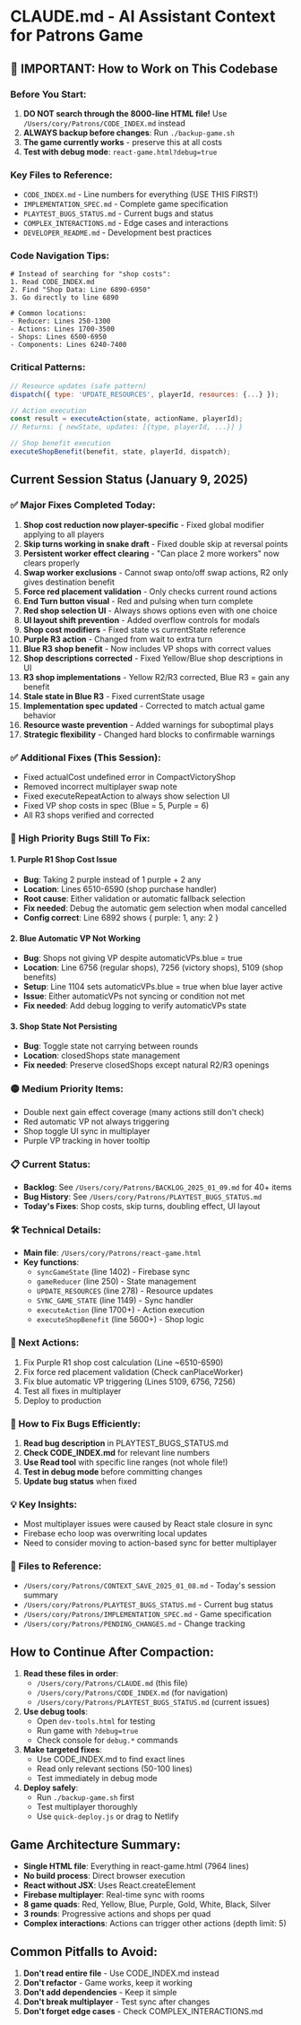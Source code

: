 # CLAUDE.md - AI Assistant Context for Patrons Game

## 🎯 IMPORTANT: How to Work on This Codebase

### Before You Start:
1. **DO NOT search through the 8000-line HTML file!** Use `/Users/cory/Patrons/CODE_INDEX.md` instead
2. **ALWAYS backup before changes**: Run `./backup-game.sh`
3. **The game currently works** - preserve this at all costs
4. **Test with debug mode**: `react-game.html?debug=true`

### Key Files to Reference:
- `CODE_INDEX.md` - Line numbers for everything (USE THIS FIRST!)
- `IMPLEMENTATION_SPEC.md` - Complete game specification
- `PLAYTEST_BUGS_STATUS.md` - Current bugs and status
- `COMPLEX_INTERACTIONS.md` - Edge cases and interactions
- `DEVELOPER_README.md` - Development best practices

### Code Navigation Tips:
```
# Instead of searching for "shop costs":
1. Read CODE_INDEX.md
2. Find "Shop Data: Line 6890-6950"
3. Go directly to line 6890

# Common locations:
- Reducer: Lines 250-1300
- Actions: Lines 1700-3500
- Shops: Lines 6500-6950
- Components: Lines 6240-7400
```

### Critical Patterns:
```javascript
// Resource updates (safe pattern)
dispatch({ type: 'UPDATE_RESOURCES', playerId, resources: {...} });

// Action execution
const result = executeAction(state, actionName, playerId);
// Returns: { newState, updates: [{type, playerId, ...}] }

// Shop benefit execution
executeShopBenefit(benefit, state, playerId, dispatch);
```

## Current Session Status (January 9, 2025)

### ✅ Major Fixes Completed Today:
1. **Shop cost reduction now player-specific** - Fixed global modifier applying to all players
2. **Skip turns working in snake draft** - Fixed double skip at reversal points
3. **Persistent worker effect clearing** - "Can place 2 more workers" now clears properly
4. **Swap worker exclusions** - Cannot swap onto/off swap actions, R2 only gives destination benefit
5. **Force red placement validation** - Only checks current round actions
6. **End Turn button visual** - Red and pulsing when turn complete
7. **Red shop selection UI** - Always shows options even with one choice
8. **UI layout shift prevention** - Added overflow controls for modals
9. **Shop cost modifiers** - Fixed state vs currentState reference
10. **Purple R3 action** - Changed from wait to extra turn
11. **Blue R3 shop benefit** - Now includes VP shops with correct values
12. **Shop descriptions corrected** - Fixed Yellow/Blue shop descriptions in UI
13. **R3 shop implementations** - Yellow R2/R3 corrected, Blue R3 = gain any benefit
14. **Stale state in Blue R3** - Fixed currentState usage
15. **Implementation spec updated** - Corrected to match actual game behavior
16. **Resource waste prevention** - Added warnings for suboptimal plays
17. **Strategic flexibility** - Changed hard blocks to confirmable warnings

### ✅ Additional Fixes (This Session):
- Fixed actualCost undefined error in CompactVictoryShop
- Removed incorrect multiplayer swap note
- Fixed executeRepeatAction to always show selection UI
- Fixed VP shop costs in spec (Blue = 5, Purple = 6)
- All R3 shops verified and corrected

### 🔴 High Priority Bugs Still To Fix:

#### 1. Purple R1 Shop Cost Issue
- **Bug**: Taking 2 purple instead of 1 purple + 2 any
- **Location**: Lines 6510-6590 (shop purchase handler)
- **Root cause**: Either validation or automatic fallback selection
- **Fix needed**: Debug the automatic gem selection when modal cancelled
- **Config correct**: Line 6892 shows { purple: 1, any: 2 }

#### 2. Blue Automatic VP Not Working
- **Bug**: Shops not giving VP despite automaticVPs.blue = true
- **Location**: Line 6756 (regular shops), 7256 (victory shops), 5109 (shop benefits)
- **Setup**: Line 1104 sets automaticVPs.blue = true when blue layer active
- **Issue**: Either automaticVPs not syncing or condition not met
- **Fix needed**: Add debug logging to verify automaticVPs state

#### 3. Shop State Not Persisting
- **Bug**: Toggle state not carrying between rounds
- **Location**: closedShops state management
- **Fix needed**: Preserve closedShops except natural R2/R3 openings

### 🟡 Medium Priority Items:
- Double next gain effect coverage (many actions still don't check)
- Red automatic VP not always triggering
- Shop toggle UI sync in multiplayer
- Purple VP tracking in hover tooltip

### 📋 Current Status:
- **Backlog**: See `/Users/cory/Patrons/BACKLOG_2025_01_09.md` for 40+ items
- **Bug History**: See `/Users/cory/Patrons/PLAYTEST_BUGS_STATUS.md`
- **Today's Fixes**: Shop costs, skip turns, doubling effect, UI layout

### 🛠️ Technical Details:
- **Main file**: `/Users/cory/Patrons/react-game.html`
- **Key functions**:
  - `syncGameState` (line 1402) - Firebase sync
  - `gameReducer` (line 250) - State management
  - `UPDATE_RESOURCES` (line 278) - Resource updates
  - `SYNC_GAME_STATE` (line 1149) - Sync handler
  - `executeAction` (line 1700+) - Action execution
  - `executeShopBenefit` (line 5600+) - Shop logic

### 🎯 Next Actions:
1. Fix Purple R1 shop cost calculation (Line ~6510-6590)
2. Fix force red placement validation (Check canPlaceWorker)
3. Fix blue automatic VP triggering (Lines 5109, 6756, 7256)
4. Test all fixes in multiplayer
5. Deploy to production

### 🔧 How to Fix Bugs Efficiently:
1. **Read bug description** in PLAYTEST_BUGS_STATUS.md
2. **Check CODE_INDEX.md** for relevant line numbers
3. **Use Read tool** with specific line ranges (not whole file!)
4. **Test in debug mode** before committing changes
5. **Update bug status** when fixed

### 💡 Key Insights:
- Most multiplayer issues were caused by React stale closure in sync
- Firebase echo loop was overwriting local updates
- Need to consider moving to action-based sync for better multiplayer

### 📝 Files to Reference:
- `/Users/cory/Patrons/CONTEXT_SAVE_2025_01_08.md` - Today's session summary
- `/Users/cory/Patrons/PLAYTEST_BUGS_STATUS.md` - Current bug status
- `/Users/cory/Patrons/IMPLEMENTATION_SPEC.md` - Game specification
- `/Users/cory/Patrons/PENDING_CHANGES.md` - Change tracking

## How to Continue After Compaction:
1. **Read these files in order**:
   - `/Users/cory/Patrons/CLAUDE.md` (this file)
   - `/Users/cory/Patrons/CODE_INDEX.md` (for navigation)
   - `/Users/cory/Patrons/PLAYTEST_BUGS_STATUS.md` (current issues)
2. **Use debug tools**:
   - Open `dev-tools.html` for testing
   - Run game with `?debug=true`
   - Check console for `debug.*` commands
3. **Make targeted fixes**:
   - Use CODE_INDEX.md to find exact lines
   - Read only relevant sections (50-100 lines)
   - Test immediately in debug mode
4. **Deploy safely**:
   - Run `./backup-game.sh` first
   - Test multiplayer thoroughly
   - Use `quick-deploy.js` or drag to Netlify

## Game Architecture Summary:
- **Single HTML file**: Everything in react-game.html (7964 lines)
- **No build process**: Direct browser execution
- **React without JSX**: Uses React.createElement
- **Firebase multiplayer**: Real-time sync with rooms
- **8 game quads**: Red, Yellow, Blue, Purple, Gold, White, Black, Silver
- **3 rounds**: Progressive actions and shops per quad
- **Complex interactions**: Actions can trigger other actions (depth limit: 5)

## Common Pitfalls to Avoid:
1. **Don't read entire file** - Use CODE_INDEX.md instead
2. **Don't refactor** - Game works, keep it working
3. **Don't add dependencies** - Keep it simple
4. **Don't break multiplayer** - Test sync after changes
5. **Don't forget edge cases** - Check COMPLEX_INTERACTIONS.md